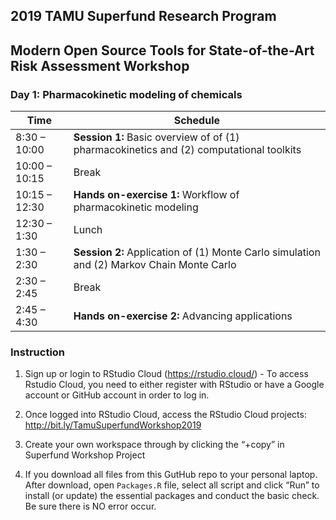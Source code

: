 ## 2019 TAMU Superfund Research Program
## Modern Open Source Tools for State-of-the-Art Risk Assessment Workshop
### Day 1: Pharmacokinetic modeling of chemicals

|Time|Schedule  |
|---|---|
|8:30 – 10:00	| **Session 1:** Basic overview of of (1) pharmacokinetics and (2) computational toolkits  |
|10:00 – 10:15|  Break  |
|10:15 – 12:30|  **Hands on-exercise 1:** Workflow of pharmacokinetic modeling  |
|12:30 – 1:30|   Lunch  |
|1:30 – 2:30|	   **Session 2:** Application of (1) Monte Carlo simulation and (2) Markov Chain Monte Carlo  |
|2:30 – 2:45|	   Break  |
|2:45 – 4:30|	   **Hands on-exercise 2:** Advancing applications |


### Instruction

1. Sign up or login to RStudio Cloud (https://rstudio.cloud/) - To access Rstudio Cloud, you need to either register with RStudio or have a Google account or GitHub account in order to log in.

2. Once logged into RStudio Cloud, access the RStudio Cloud projects: http://bit.ly/TamuSuperfundWorkshop2019

3. Create your own workspace through by clicking the “+copy” in Superfund Workshop Project

4. If you download all files from this GutHub repo to your personal laptop. After download, open `Packages.R` file, select all script and click “Run” to install (or update) the essential packages and conduct the basic check. Be sure there is NO error occur.

